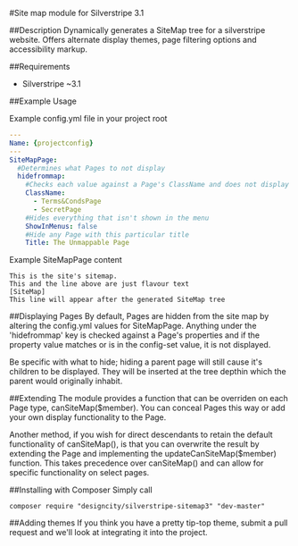 #Site map module for Silverstripe 3.1

##Description
Dynamically generates a SiteMap tree for a silverstripe website. Offers alternate display themes, page filtering options and accessibility markup.

##Requirements
* Silverstripe ~3.1

##Example Usage

Example config.yml file in your project root 
```yaml
---
Name: {projectconfig}
---
SiteMapPage:
  #Determines what Pages to not display
  hidefrommap:
    #Checks each value against a Page's ClassName and does not display if it matches
    ClassName:
      - Terms&CondsPage
      - SecretPage
    #Hides everything that isn't shown in the menu
    ShowInMenus: false
    #Hide any Page with this particular title
    Title: The Unmappable Page
```

Example SiteMapPage content
```
This is the site's sitemap.
This and the line above are just flavour text
[SiteMap]
This line will appear after the generated SiteMap tree
```

##Displaying Pages
By default, Pages are hidden from the site map by altering the config.yml values for SiteMapPage.
Anything under the 'hidefrommap' key is checked against a Page's properties and if the property value matches or is
in the config-set value, it is not displayed.

Be specific with what to hide; hiding a parent page will still cause it's children to be displayed. They will be inserted at the tree depthin which the parent would originally inhabit.

##Extending
The module provides a function that can be overriden on each Page type, canSiteMap($member).
You can conceal Pages this way or add your own display functionality to the Page.

Another method, if you wish for direct descendants to retain the default functionality of canSiteMap(), is that you can
overwrite the result by extending the Page and implementing the updateCanSiteMap($member) function. This takes precedence over
canSiteMap() and can allow for specific functionality on select pages.

##Installing with Composer
Simply call 
```
composer require "designcity/silverstripe-sitemap3" "dev-master"
```

##Adding themes
If you think you have a pretty tip-top theme, submit a pull request and we'll look at integrating it into the project.
